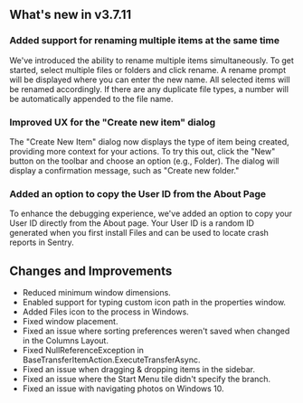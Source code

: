 ## What's new in v3.7.11

### Added support for renaming multiple items at the same time

We've introduced the ability to rename multiple items simultaneously. To get started, select multiple files or folders and click rename. A rename prompt will be displayed where you can enter the new name. All selected items will be renamed accordingly. If there are any duplicate file types, a number will be automatically appended to the file name.

### Improved UX for the "Create new item" dialog

The "Create New Item" dialog now displays the type of item being created, providing more context for your actions. To try this out, click the "New" button on the toolbar and choose an option (e.g., Folder). The dialog will display a confirmation message, such as "Create new folder."

### Added an option to copy the User ID from the About Page
To enhance the debugging experience, we've added an option to copy your User ID directly from the About page. Your User ID is a random ID generated when you first install Files and can be used to locate crash reports in Sentry.


## Changes and Improvements

- Reduced minimum window dimensions.
- Enabled support for typing custom icon path in the properties window.
- Added Files icon to the process in Windows.
- Fixed window placement.
- Fixed an issue where sorting preferences weren't saved when changed in the Columns Layout.
- Fixed NullReferenceException in BaseTransferItemAction.ExecuteTransferAsync.
- Fixed an issue when dragging & dropping items in the sidebar.
- Fixed an issue where the Start Menu tile didn't specify the branch.
- Fixed an issue with navigating photos on Windows 10.
